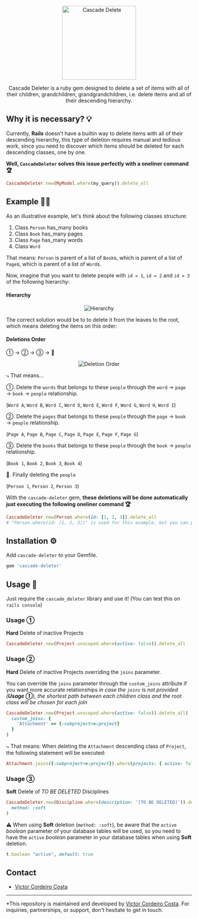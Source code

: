 <p align="center">
  <img src="https://i.imgur.com/wUx1CYi.png" alt="Cascade Delete" width="200" height="200"/>
</p>

<p align="center">
Cascade Deleter is a ruby gem designed to delete a set of items with all of their children, grandchildren, grandgrandchildren, i.e. delete items and all of their descending hierarchy.
</p>


## Why it is necessary? 💡

Currently, **Rails** doesn't have a builtin way to delete items with all of their descending hierarchy, this type of deletion requires manual and tedious work, since you need to discover which items should be deleted for each descending classes, one by one.

**Well, `CascadeDeleter` solves this issue perfectly with a oneliner command 🏆**

```rb
CascadeDeleter.new(MyModel.where(my_query)).delete_all
```


## Example 🧑‍🏫

As an illustrative example, let's think about the following classes structure:

1. Class `Person` has_many books
2. Class `Book` has_many pages
3. Class `Page` has_many words
4. Class `Word`

That means: `Person` is parent of a list of `Book`s, which is parent of a list of `Page`s, which is parent of a list of `Word`s.

Now, imagine that you want to delete people with `id = 1`, `id = 2` and `id = 3` of the following hierarchy:

#### Hierarchy

<p align="center">
  <img src="https://i.imgur.com/90LZXUj.png" alt="Hierarchy"/>
</p>

The correct solution would be to to delete it from the leaves to the root, which means deleting the items on this order:

#### Deletions Order

① → ② → ③ → 🚩

<p align="center">
  <img src="https://i.imgur.com/uaf1R02.png" alt="Deletion Order"/>
</p>

⤷ That means...

①. Delete the `words` that belongs to these `people` through the `word` → `page` → `book` → `people` relationship.

(`Word A`, `Word B`, `Word C`, `Word D`, `Word E`, `Word F`, `Word G`, `Word H`, `Word I`)

②. Delete the `pages` that belongs to these `people` through the `page` → `book` → `people` relationship.

(`Page A`, `Page B`, `Page C`, `Page D`, `Page E`, `Page F`, `Page G`)

③. Delete the `books` that belongs to these `people` through the `book` → `people` relationship.

(`Book 1`, `Book 2`, `Book 3`, `Book 4`)

🚩. Finally deleting the `people`

(`Person 1`, `Person 2`, `Person 3`)

With the `cascade-deleter` gem, **these deletions will be done automatically just executing the following oneliner command 🏆**

```rb
CascadeDeleter.new(Person.where(id: [1, 2, 3]).delete_all
# "Person.where(id: [1, 2, 3])" is used for this example, but you can place any ActiveRecord Relation as an argument here!
```


## Installation ⚙️

Add `cascade-deleter` to your Gemfile.

```rb
gem 'cascade-deleter'
```


## Usage 🚀

Just require the `cascade_deleter` library and use it! (You can test this on `rails console`)

### Usage ①
**Hard** Delete of inactive Projects

```rb
CascadeDeleter.new(Project.unscoped.where(active: false)).delete_all
```

### Usage ②
**Hard** Delete of inactive Projects overriding the `joins` parameter.

You can override the `joins` parameter through the `custom_joins` attribute if you want more accurate relationships
*in case the `joins` is not provided (**Usage ①**), the shortest path between each children class and the root class will be chosen for each join*

```rb
CascadeDeleter.new(Project.unscoped.where(active: false)).delete_all(
  custom_joins: {
    'Attachment' => {:subproject=>:project}
  }
)
```

⤷ That means: When deleting the `Attachment` descending class of `Project`, the following statement will be executed:

```rb
Attachment.joins({:subproject=>:project}).where(projects: { active: false }).delete_all
```

### Usage ③
**Soft** Delete of *TO BE DELETED* Disciplines

```rb
CascadeDeleter.new(Discipline.where(description: '[TO BE DELETED]')).delete_all(
  method: :soft
)
```

⚠️ When using **Soft** deletion (`method: :soft`), be aware that the `active` *boolean* parameter of your database tables will be used, so you need to have the `active` *boolean* parameter in your database tables when using **Soft** deletion.

```rb
t.boolean "active", default: true
```


## Contact

* [Victor Cordeiro Costa](https://www.linkedin.com/in/victor-costa-0bba7197/)

---

*This repository is maintained and developed by [Victor Cordeiro Costa](https://www.linkedin.com/in/victor-costa-0bba7197/). For inquiries, partnerships, or support, don't hesitate to get in touch.
